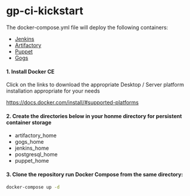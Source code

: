 # gp-ci-kickstart

The docker-compose.yml file will deploy the following containers:

* [Jenkins](https://hub.docker.com/r/jenkins/jenkins)
* [Artifactory](https://github.com/jfrog/artifactory-docker-examples/tree/master/docker-compose)
* [Puppet](https://github.com/puppetlabs/puppet-in-docker-examples)
* [Gogs](https://hub.docker.com/r/gogs/gogs)

#### 1. Install Docker CE
 
Click on the links to download the appropriate Desktop / Server platform installation appropriate for your needs

<https://docs.docker.com/install/#supported-platforms>

#### 2. Create the directories below in your honme directory for persistent container storage

* artifactory_home
* gogs_home
* jenkins_home
* postgresql_home
* puppet_home

#### 3. Clone the repository run Docker Compose from the same directory:

```bash
docker-compose up -d
```

